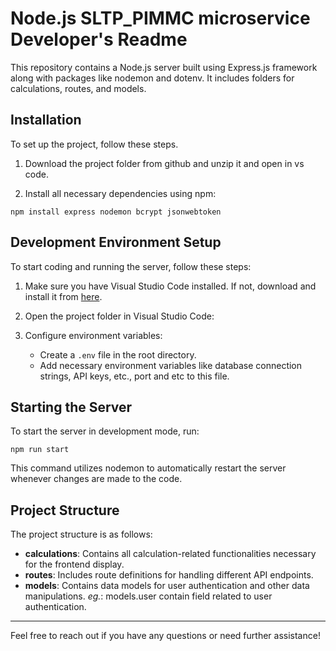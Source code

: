# Node.js SLTP_PIMMC microservice Developer's Readme

This repository contains a Node.js server built using Express.js framework along with packages like nodemon and dotenv. It includes folders for calculations, routes, and models.

## Installation

To set up the project, follow these steps.

1. Download the project folder from github and unzip it and open in vs code.

2. Install all necessary dependencies using npm:

```terminal
npm install express nodemon bcrypt jsonwebtoken
```

## Development Environment Setup

To start coding and running the server, follow these steps:

1. Make sure you have Visual Studio Code installed. If not, download and install it from [here](https://code.visualstudio.com/).

2. Open the project folder in Visual Studio Code:

3. Configure environment variables:
   - Create a `.env` file in the root directory.
   - Add necessary environment variables like database connection strings, API keys, etc., port and etc to this file.

## Starting the Server
  
To start the server in development mode, run:

```terminal
npm run start
```

This command utilizes nodemon to automatically restart the server whenever changes are made to the code.

## Project Structure

The project structure is as follows:

- **calculations**: Contains all calculation-related functionalities necessary for the frontend display.
- **routes**: Includes route definitions for handling different API endpoints.
- **models**: Contains data models for user authentication and other data manipulations.
   *eg.*: models.user contain field related to user authentication.

---

Feel free to reach out if you have any questions or need further assistance!